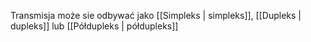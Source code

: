 Transmisja może sie odbywać jako [[Simpleks | simpleks]], [[Dupleks | dupleks]] lub [[Półdupleks | półdupleks]]